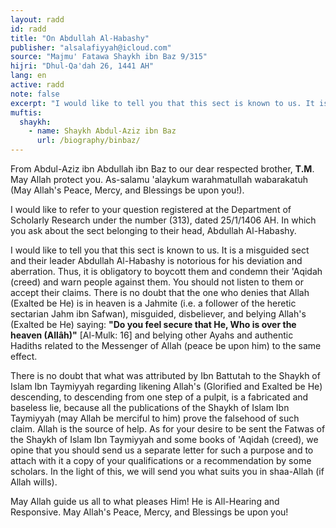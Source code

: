 ```yaml
---
layout: radd
id: radd
title: "On Abdullah Al-Habashy"
publisher: "alsalafiyyah@icloud.com"
source: "Majmu' Fatawa Shaykh ibn Baz 9/315"
hijri: "Dhul-Qa'dah 26, 1441 AH"
lang: en
active: radd
note: false
excerpt: "I would like to tell you that this sect is known to us. It is a misguided sect and their leader Abdullah Al-Habashy is notorious for his deviation and aberration. Thus, it is obligatory to boycott them and condemn their 'Aqidah (creed) and warn people against them."
muftis:
  shaykh: 
    - name: Shaykh Abdul-Aziz ibn Baz
      url: /biography/binbaz/
---
```


From Abdul-Aziz ibn Abdullah ibn Baz to our dear respected brother, **T.M**. May Allah protect you. As-salamu 'alaykum warahmatullah wabarakatuh (May Allah's Peace, Mercy, and Blessings be upon you!). 

I would like to refer to your question registered at the Department of Scholarly Research under the number (313), dated 25/1/1406 AH. In which you ask about the sect belonging to their head, Abdullah Al-Habashy.

I would like to tell you that this sect is known to us. It is a misguided sect and their leader Abdullah Al-Habashy is notorious for his deviation and aberration. Thus, it is obligatory to boycott them and condemn their 'Aqidah (creed) and warn people against them. You should not listen to them or accept their claims. There is no doubt that the one who denies that Allah (Exalted be He) is in heaven is a Jahmite (i.e. a follower of the heretic sectarian Jahm ibn Safwan), misguided, disbeliever, and belying Allah's (Exalted be He) saying: **"Do you feel secure that He, Who is over the heaven (Allâh)"** [Al-Mulk: 16] and belying other Ayahs and authentic Hadiths related to the Messenger of Allah (peace be upon him) to the same effect. 

There is no doubt that what was attributed by Ibn Battutah to the Shaykh of Islam Ibn Taymiyyah regarding likening Allah's (Glorified and Exalted be He) descending, to descending from one step of a pulpit, is a fabricated and baseless lie, because all the publications of the Shaykh of Islam Ibn Taymiyyah (may Allah be merciful to him) prove the falsehood of such claim. Allah is the source of help. As for your desire to be sent the Fatwas of the Shaykh of Islam Ibn Taymiyyah and some books of 'Aqidah (creed), we opine that you should send us a separate letter for such a purpose and to attach with it a copy of your qualifications or a recommendation by some scholars. In the light of this, we will send you what suits you in shaa-Allah (if Allah wills). 

May Allah guide us all to what pleases Him! He is All-Hearing and Responsive. May Allah's Peace, Mercy, and Blessings be upon you!
